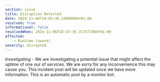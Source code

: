 ```yaml
---
section: issue
title: Disruption Detected
date: 2024-11-06T18:03:40.24689068+01:00
resolved: true
informational: false
resolvedWhen: 2024-11-06T18:47:39.372571989+01:00
affected:
    - Runtime (swarm)
severity: disrupted
---
```

*Investigating* - We are investigating a potential issue that might affect the uptime of one our of services. We are sorry for any inconvenience this may cause you. This incident post will be updated once we have more information.
This is an automatic post by a monitor bot.